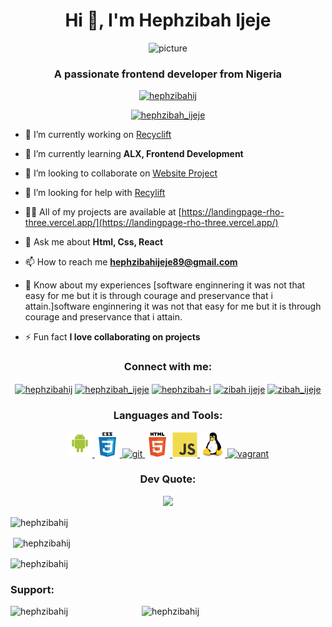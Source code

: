 <h1 align="center">Hi 👋, I'm Hephzibah Ijeje</h1>


<p align="center"><img src="https://avatars.githubusercontent.com/u/128981877?v=4" alt="picture">

<h3 align="center">A passionate frontend developer from Nigeria</h3>

<p align="center"> <a href="https://github.com/ryo-ma/github-profile-trophy"><img src="https://github-profile-trophy.vercel.app/?username=hephzibahij" alt="hephzibahij" /></a> </p>

<p align="center"> <a href="https://twitter.com/hephzibah_ijeje" target="blank"><img src="https://img.shields.io/twitter/follow/hephzibah_ijeje?logo=twitter&style=for-the-badge" alt="hephzibah_ijeje" /></a> </p>

- 🔭 I’m currently working on [Recyclift](https://github.com/hephzibahij/recyclift-web)

- 🌱 I’m currently learning **ALX, Frontend Development**

- 👯 I’m looking to collaborate on [Website Project](https://github.com/hephzibahij/recyclift-web)

- 🤝 I’m looking for help with [Recylift](https://github.com/hephzibahij/recyclift-web)

- 👨‍💻 All of my projects are available at [https://landingpage-rho-three.vercel.app/](https://landingpage-rho-three.vercel.app/)

- 💬 Ask me about **Html, Css, React**

- 📫 How to reach me **hephzibahijeje89@gmail.com**

- 📄 Know about my experiences [software enginnering it was not that easy for me but it is through courage and preservance that i attain.]software enginnering it was not that easy for me but it is through courage and preservance that i attain.

- ⚡ Fun fact **I love collaborating on projects**

<h3 align="center">Connect with me:</h3>
<p align="center">
<a href="https://codepen.io/hephzibahij" target="blank"><img align="center" src="https://raw.githubusercontent.com/rahuldkjain/github-profile-readme-generator/master/src/images/icons/Social/codepen.svg" alt="hephzibahij" height="30" width="40" /></a>
<a href="https://twitter.com/hephzibah_ijeje" target="blank"><img align="center" src="https://raw.githubusercontent.com/rahuldkjain/github-profile-readme-generator/master/src/images/icons/Social/twitter.svg" alt="hephzibah_ijeje" height="30" width="40" /></a>
<a href="https://linkedin.com/in/hephzibah-i" target="blank"><img align="center" src="https://raw.githubusercontent.com/rahuldkjain/github-profile-readme-generator/master/src/images/icons/Social/linked-in-alt.svg" alt="hephzibah-i" height="30" width="40" /></a>
<a href="https://fb.com/zibah ijeje" target="blank"><img align="center" src="https://raw.githubusercontent.com/rahuldkjain/github-profile-readme-generator/master/src/images/icons/Social/facebook.svg" alt="zibah ijeje" height="30" width="40" /></a>
<a href="https://instagram.com/zibah_ijeje" target="blank"><img align="center" src="https://raw.githubusercontent.com/rahuldkjain/github-profile-readme-generator/master/src/images/icons/Social/instagram.svg" alt="zibah_ijeje" height="30" width="40" /></a>
</p>

<h3 align="center">Languages and Tools:</h3>
<p align="center"> <a href="https://developer.android.com" target="_blank" rel="noreferrer"> <img src="https://raw.githubusercontent.com/devicons/devicon/master/icons/android/android-original-wordmark.svg" alt="android" width="40" height="40"/> </a> <a href="https://www.w3schools.com/css/" target="_blank" rel="noreferrer"> <img src="https://raw.githubusercontent.com/devicons/devicon/master/icons/css3/css3-original-wordmark.svg" alt="css3" width="40" height="40"/> </a> <a href="https://git-scm.com/" target="_blank" rel="noreferrer"> <img src="https://www.vectorlogo.zone/logos/git-scm/git-scm-icon.svg" alt="git" width="40" height="40"/> </a> <a href="https://www.w3.org/html/" target="_blank" rel="noreferrer"> <img src="https://raw.githubusercontent.com/devicons/devicon/master/icons/html5/html5-original-wordmark.svg" alt="html5" width="40" height="40"/> </a> <a href="https://developer.mozilla.org/en-US/docs/Web/JavaScript" target="_blank" rel="noreferrer"> <img src="https://raw.githubusercontent.com/devicons/devicon/master/icons/javascript/javascript-original.svg" alt="javascript" width="40" height="40"/> </a> <a href="https://www.linux.org/" target="_blank" rel="noreferrer"> <img src="https://raw.githubusercontent.com/devicons/devicon/master/icons/linux/linux-original.svg" alt="linux" width="40" height="40"/> </a> <a href="https://www.vagrantup.com/" target="_blank" rel="noreferrer"> <img src="https://www.vectorlogo.zone/logos/vagrantup/vagrantup-icon.svg" alt="vagrant" width="40" height="40"/> </a> </p>

<h3 align="center">Dev Quote:</h3>
<p align="center"><img src="https://camo.githubusercontent.com/7f311c52df3a0bfc8058856a01f9a2e67986a83311ced9ca43e316333661c367/68747470733a2f2f71756f7465732d6769746875622d726561646d652e76657263656c2e6170702f6170693f747970653d686f72697a6f6e74616c267468656d653d7261646963616c">


<p><img align="center" src="https://github-readme-stats.vercel.app/api/top-langs?username=hephzibahij&show_icons=true&locale=en&layout=compact" alt="hephzibahij" /></p>

<p>&nbsp;<img align="center" src="https://github-readme-stats.vercel.app/api?username=hephzibahij&show_icons=true&locale=en" alt="hephzibahij" /></p>

<p><img align="center" src="https://github-readme-streak-stats.herokuapp.com/?user=hephzibahij&" alt="hephzibahij" /></p>


<h3 align="left">Support:</h3>
<p><a href="https://www.buymeacoffee.com/hephzibahij"> <img align="left" src="https://cdn.buymeacoffee.com/buttons/v2/default-yellow.png" height="50" width="210" alt="hephzibahij" /></a><a href="https://ko-fi.com/hephzibahij"> <img align="left" src="https://cdn.ko-fi.com/cdn/kofi3.png?v=3" height="50" width="210" alt="hephzibahij" /></a></p><br><br>
